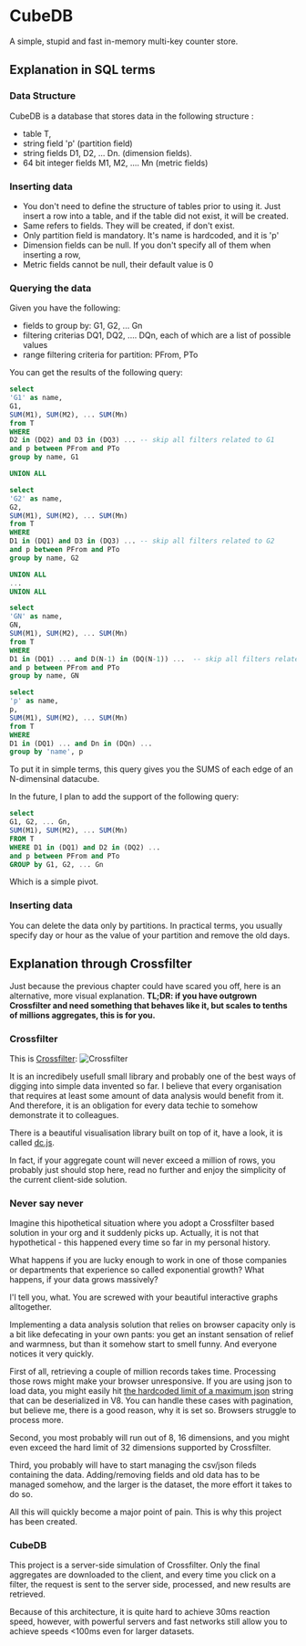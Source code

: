 # CubeDB

A simple, stupid and fast in-memory multi-key counter store.

## Explanation in SQL terms 

### Data Structure
CubeDB is a database that stores data in the following structure :  
- table T, 
- string field 'p' (partition field)
- string fields D1, D2, ... Dn. (dimension fields).
- 64 bit integer fields M1, M2, .... Mn (metric fields)

### Inserting data
- You don't need to define the structure of tables prior to using it. Just insert a row into a table, and if the table did not exist, it will be created. 
- Same refers to fields. They will be created, if don't exist.
- Only partition field is mandatory. It's name is hardcoded, and it is 'p'
- Dimension fields can be null. If you don't specify all of them when inserting a row, 
- Metric fields cannot be null, their default value is 0

### Querying the data
Given you have the following:
- fields to group by: G1, G2, ... Gn 
- filtering criterias DQ1, DQ2, .... DQn, each of which are a list of possible values
- range filtering criteria for partition: PFrom, PTo

You can get the results of the following query:

```sql
select
'G1' as name,
G1,
SUM(M1), SUM(M2), ... SUM(Mn)
from T
WHERE 
D2 in (DQ2) and D3 in (DQ3) ... -- skip all filters related to G1
and p between PFrom and PTo
group by name, G1

UNION ALL

select
'G2' as name,
G2,
SUM(M1), SUM(M2), ... SUM(Mn)
from T
WHERE 
D1 in (DQ1) and D3 in (DQ3) ... -- skip all filters related to G2
and p between PFrom and PTo
group by name, G2

UNION ALL
...
UNION ALL

select
'GN' as name,
GN,
SUM(M1), SUM(M2), ... SUM(Mn)
from T
WHERE 
D1 in (DQ1) ... and D(N-1) in (DQ(N-1)) ...  -- skip all filters related to GN
and p between PFrom and PTo
group by name, GN

select
'p' as name,
p,
SUM(M1), SUM(M2), ... SUM(Mn)
from T
WHERE 
D1 in (DQ1) ... and Dn in (DQn) ...  
group by 'name', p

```
To put it in simple terms, this query gives you the SUMS of each edge of an N-dimensinal datacube.

In the future, I plan to add the support of the following query:

```sql
select 
G1, G2, ... Gn, 
SUM(M1), SUM(M2), ... SUM(Mn)
FROM T
WHERE D1 in (DQ1) and D2 in (DQ2) ...
and p between PFrom and PTo
GROUP by G1, G2, ... Gn
```

Which is a simple pivot.

### Inserting data

You can delete the data only by partitions. In practical terms, you usually specify day or hour as the value
of your partition and remove the old days. 

## Explanation through Crossfilter

Just because the previous chapter could have scared you off, here is an alternative, more visual explanation.
**TL;DR: if you have outgrown Crossfilter and need something that behaves like it, 
but scales to tenths of millions aggregates, this is for you.**


### Crossfilter

This is [Crossfilter](square.github.io/crossfilter/):
![Crossfilter](https://hsto.org/storage2/333/9d1/00a/3339d100a738e6c99fff19d89d31dbb1.png)


It is an incredibely usefull small library and probably one of the best ways of digging into simple
data invented so far. 
I believe that every organisation that requires at least some amount of data analysis would benefit
from it. And therefore, it is an obligation for every data techie to somehow demonstrate it to colleagues.

There is a beautiful visualisation library built on top of it, have a look, it is called 
[dc.js](https://dc-js.github.io/dc.js/).

In fact, if your aggregate count will never exceed a million of rows, you probably
just should stop here, read no further and enjoy the simplicity of the current client-side solution.

### Never say never

Imagine this hipothetical situation where you adopt a Crossfilter based solution in your org and it 
suddenly picks up. Actually, it is not that hypothetical - this happened every time so far in my
personal history.

What happens if you are lucky enough to work in one of those companies or departments that experience
so called exponential growth? What happens, if your data grows massively?

I'l tell you, what. You are screwed with your beautiful interactive graphs alltogether.

Implementing a data analysis solution that relies on browser capacity only is a bit like 
defecating in your own pants: you get an instant sensation of relief and warmness, but than it somehow
start to smell funny. And everyone notices it very quickly.

First of all, retrieving a couple of million records takes time. Processing those rows might make your 
browser unresponsive. If you are using json to load data, you might easily hit [the hardcoded limit of 
a maximum json](https://github.com/nodejs/node/blob/64beab0fc55f750bae648e9b69e027f2dbf3b18a/deps/v8/include/v8.h#L2083)
 string that can be deserialized in V8. You can handle these cases with pagination, but 
believe me, there is a good reason, why it is set so.  Browsers struggle to process more.

Second, you most probably will run out of 8, 16 dimensions, and you might even exceed the hard limit of 32 
dimensions supported by Crossfilter.

Third, you probably will have to start managing the csv/json fileds containing the data. 
Adding/removing fields and old data has to be managed somehow, and the larger is the dataset, the more effort
it takes to do so.

All this will quickly become a major point of pain. This is why this project has been created.

### CubeDB

This project is a server-side simulation of Crossfilter. Only the final aggregates are downloaded to the client, 
and every time you click on a filter, the request is sent to the server side, processed, and new results are retrieved.

Because of this architecture, it is quite hard to achieve 30ms reaction speed, 
however, with powerful servers and fast networks still allow you to achieve speeds <100ms even for larger datasets.